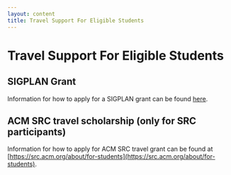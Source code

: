 ```yaml
---
layout: content
title: Travel Support For Eligible Students
---
```

# Travel Support For Eligible Students
## SIGPLAN Grant
Information for how to apply for a SIGPLAN grant can be found [here](http://www.sigplan.org/PAC/).

## ACM SRC travel scholarship (only for SRC participants)
Information for how to apply for ACM SRC travel grant can be found at [https://src.acm.org/about/for-students](https://src.acm.org/about/for-students).
